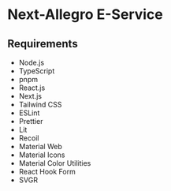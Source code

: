 # Next-Allegro E-Service

## Requirements

- Node.js
- TypeScript
- pnpm
- React.js
- Next.js
- Tailwind CSS
- ESLint
- Prettier
- Lit
- Recoil
- Material Web
- Material Icons
- Material Color Utilities
- React Hook Form
- SVGR
